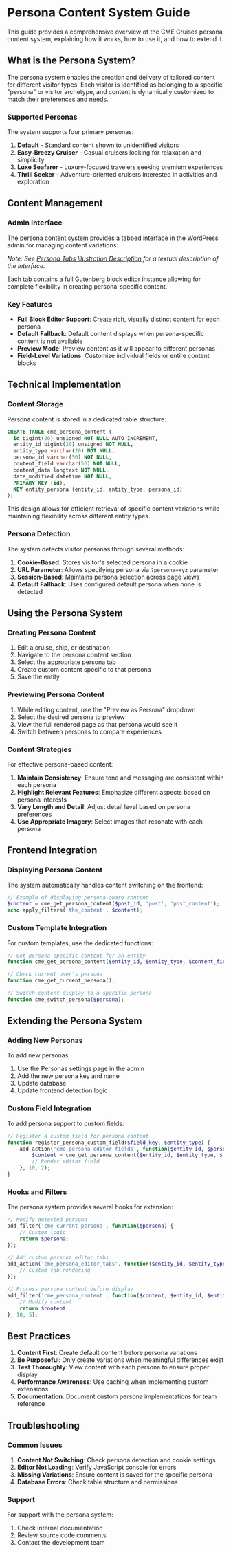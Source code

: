 # Persona Content System Guide

This guide provides a comprehensive overview of the CME Cruises persona content system, explaining how it works, how to use it, and how to extend it.

## What is the Persona System?

The persona system enables the creation and delivery of tailored content for different visitor types. Each visitor is identified as belonging to a specific "persona" or visitor archetype, and content is dynamically customized to match their preferences and needs.

### Supported Personas

The system supports four primary personas:

1. **Default** - Standard content shown to unidentified visitors
2. **Easy-Breezy Cruiser** - Casual cruisers looking for relaxation and simplicity
3. **Luxe Seafarer** - Luxury-focused travelers seeking premium experiences
4. **Thrill Seeker** - Adventure-oriented cruisers interested in activities and exploration

## Content Management

### Admin Interface

The persona content system provides a tabbed interface in the WordPress admin for managing content variations:

*Note: See [Persona Tabs Illustration Description](../assets/persona-tabs-illustration.txt) for a textual description of the interface.*

Each tab contains a full Gutenberg block editor instance allowing for complete flexibility in creating persona-specific content.

### Key Features

- **Full Block Editor Support**: Create rich, visually distinct content for each persona
- **Default Fallback**: Default content displays when persona-specific content is not available
- **Preview Mode**: Preview content as it will appear to different personas
- **Field-Level Variations**: Customize individual fields or entire content blocks

## Technical Implementation

### Content Storage

Persona content is stored in a dedicated table structure:

```sql
CREATE TABLE cme_persona_content (
  id bigint(20) unsigned NOT NULL AUTO_INCREMENT,
  entity_id bigint(20) unsigned NOT NULL,
  entity_type varchar(20) NOT NULL,
  persona_id varchar(50) NOT NULL,
  content_field varchar(50) NOT NULL,
  content_data longtext NOT NULL,
  date_modified datetime NOT NULL,
  PRIMARY KEY (id),
  KEY entity_persona (entity_id, entity_type, persona_id)
);
```

This design allows for efficient retrieval of specific content variations while maintaining flexibility across different entity types.

### Persona Detection

The system detects visitor personas through several methods:

1. **Cookie-Based**: Stores visitor's selected persona in a cookie
2. **URL Parameter**: Allows specifying persona via `?persona=xyz` parameter
3. **Session-Based**: Maintains persona selection across page views
4. **Default Fallback**: Uses configured default persona when none is detected

## Using the Persona System

### Creating Persona Content

1. Edit a cruise, ship, or destination
2. Navigate to the persona content section
3. Select the appropriate persona tab
4. Create custom content specific to that persona
5. Save the entity

### Previewing Persona Content

1. While editing content, use the "Preview as Persona" dropdown
2. Select the desired persona to preview
3. View the full rendered page as that persona would see it
4. Switch between personas to compare experiences

### Content Strategies

For effective persona-based content:

1. **Maintain Consistency**: Ensure tone and messaging are consistent within each persona
2. **Highlight Relevant Features**: Emphasize different aspects based on persona interests
3. **Vary Length and Detail**: Adjust detail level based on persona preferences
4. **Use Appropriate Imagery**: Select images that resonate with each persona

## Frontend Integration

### Displaying Persona Content

The system automatically handles content switching on the frontend:

```php
// Example of displaying persona-aware content
$content = cme_get_persona_content($post_id, 'post', 'post_content');
echo apply_filters('the_content', $content);
```

### Custom Template Integration

For custom templates, use the dedicated functions:

```php
// Get persona-specific content for an entity
function cme_get_persona_content($entity_id, $entity_type, $content_field, $persona = null);

// Check current user's persona
function cme_get_current_persona();

// Switch content display to a specific persona
function cme_switch_persona($persona);
```

## Extending the Persona System

### Adding New Personas

To add new personas:

1. Use the Personas settings page in the admin
2. Add the new persona key and name
3. Update database
4. Update frontend detection logic

### Custom Field Integration

To add persona support to custom fields:

```php
// Register a custom field for persona content
function register_persona_custom_field($field_key, $entity_type) {
    add_action('cme_persona_editor_fields', function($entity_id, $persona) use ($field_key, $entity_type) {
        $content = cme_get_persona_content($entity_id, $entity_type, $field_key, $persona);
        // Render editor field
    }, 10, 2);
}
```

### Hooks and Filters

The persona system provides several hooks for extension:

```php
// Modify detected persona
add_filter('cme_current_persona', function($persona) {
    // Custom logic
    return $persona;
});

// Add custom persona editor tabs
add_action('cme_persona_editor_tabs', function($entity_id, $entity_type) {
    // Custom tab rendering
});

// Process persona content before display
add_filter('cme_persona_content', function($content, $entity_id, $entity_type, $field, $persona) {
    // Modify content
    return $content;
}, 10, 5);
```

## Best Practices

1. **Content First**: Create default content before persona variations
2. **Be Purposeful**: Only create variations when meaningful differences exist
3. **Test Thoroughly**: View content with each persona to ensure proper display
4. **Performance Awareness**: Use caching when implementing custom extensions
5. **Documentation**: Document custom persona implementations for team reference

## Troubleshooting

### Common Issues

1. **Content Not Switching**: Check persona detection and cookie settings
2. **Editor Not Loading**: Verify JavaScript console for errors
3. **Missing Variations**: Ensure content is saved for the specific persona
4. **Database Errors**: Check table structure and permissions

### Support

For support with the persona system:

1. Check internal documentation
2. Review source code comments
3. Contact the development team
